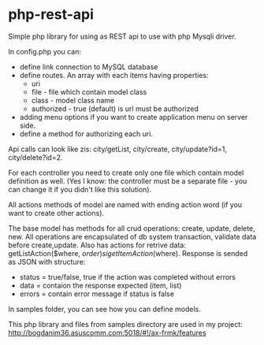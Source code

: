 # php-rest-api
Simple php library for using as REST api to use with php Mysqli driver.

In config.php you can: 
  - define link connection to MySQL database 
  - define routes. An array with each items having  properties: 
    - uri
    - file - file which contain model class
    - class - model class name
    - authorized - true (default) is url must be authorized
  - adding menu options if you want to create application menu on server side.
  - define a method for authorizing each uri.
  
Api calls can look like zis: city/getList, city/create, city/update?id=1, city/delete?id=2.

For each controller you need to create only one file which contain model definition as well. (Yes I know: the controller must be a separate file - you can change it if you didn't like this solution). 

All actions methods of model are named with ending action word (if you want to create other actions).

The base model has methods for all crud operations: create, update, delete, new. All operations are encapsulated of db system transaction, validate data before create,update. Also has actions for retrive data: getListAction($where, $order) si getItemAction($where). Response is sended as JSON with structure:

 - status = true/false, true if the action was completed without errors
 - data = contaion the response expected (item, list)
 - errors = contain error message if status is false

In samples folder, you can see how you can define models.

This php library and files from samples directory are used in my project:
http://bogdanim36.asuscomm.com:5018/#!/ax-frmk/features


